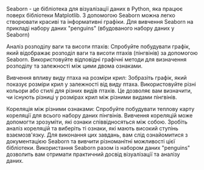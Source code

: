 Seaborn - це бібліотека для візуалізації даних в Python, яка працює поверх бібліотеки Matplotlib. З допомогою Seaborn можна легко створювати красиві та інформативні графіки. Для вивчення Seaborn на прикладі набору даних "penguins" (вбудованого набору даних у Seaborn)

Аналіз розподілу ваги та висоти птахів: Спробуйте побудувати графік, який відображає розподіл ваги та висоти птахів (пінгвінів) за допомогою Seaborn. Використовуйте відповідні графічні методи для визначення розподілу та залежності між цими двома ознаками.

Вивчення впливу виду птаха на розміри крил: Зобразіть графік, який показує розміри крил у залежності від виду птаха. Використовуйте різні кольори або стилі для різних видів птахів. Це дозволяє вам визначити, чи існують різниці у розмірах крил між різними видами пінгвінів.

Кореляція між різними ознаками: Спробуйте побудувати теплову карту кореляції для всього набору даних пінгвінів. Вивчення кореляцій може допомогти зрозуміти, які ознаки співвідносяться між собою. Зробіть аналіз кореляцій та виберіть ті ознаки, які мають високий ступінь взаємозв'язку.
Для виконання цих завдань, вам слід ознайомитися з документацією Seaborn та вивчити різноманітні можливості цієї бібліотеки. Використання Seaborn разом із набором даних "penguins" дозволить вам отримати практичний досвід візуалізації та аналізу даних.

